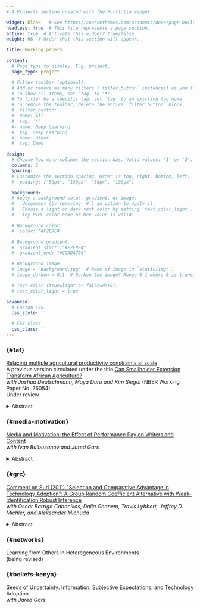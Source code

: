 ```yaml
---
# A Projects section created with the Portfolio widget.

widget: blank   # See https://sourcethemes.com/academic/docs/page-builder/
headless: true  # This file represents a page section.
active: true  # Activate this widget? true/false
weight: 66  # Order that this section will appear.

title: Working papers

content:
  # Page type to display. E.g. project.
  page_type: project

  # Filter toolbar (optional).
  # Add or remove as many filters (`filter_button` instances) as you like.
  # To show all items, set `tag` to "*".
  # To filter by a specific tag, set `tag` to an existing tag name.
  # To remove the toolbar, delete the entire `filter_button` block.
  #  filter_button:
  #- name: All
  #  tag: '*'
  #- name: Deep Learning
  #  tag: Deep Learning
  #- name: Other
  #  tag: Demo

design:
  # Choose how many columns the section has. Valid values: '1' or '2'.
  columns: 2
  spacing:
  # Customize the section spacing. Order is top, right, bottom, left.
  #  padding: ["50px", "150px", "50px", "100px"]

  background:
  # Apply a background color, gradient, or image.
  #   Uncomment (by removing `#`) an option to apply it.
  #   Choose a light or dark text color by setting `text_color_light`.
  #   Any HTML color name or Hex value is valid.

  # Background color.
  #  color: '#F2E9E4'

  # Background gradient.
  #  gradient_start: "#F2E9E4"
  #  gradient_end: "#C9ADA780"

  # Background image.
  # image = "background.jpg"  # Name of image in `static/img/`.
  # image_darken = 0.1  # Darken the image? Range 0-1 where 0 is transparent and 1 is opaque.

  # Text color (true=light or false=dark).
  # text_color_light = true  

advanced:
  # Custom CSS.
  css_style: ''

  # CSS class
  css_class: ''
---
```


### {#1af}
[Relaxing multiple agricultural productivity constraints at scale](static/uploads/DDST_2022.pdf)<br>
A previous version circulated under the title [Can Smallholder Extension Transform African Agriculture?](https://www.nber.org/papers/w26054)<br>
_with Joshua Deutschmann, Maya Duru and Kim Siegal_ (NBER Working Paper No. 26054)
<br>
Under review
<details><summary>Abstract</summary>
  No single constraint can explain the stagnant agricultural productivity growth in sub-Saharan Africa.
    Most interventions that relax individual barriers to productivity have delivered disappointing results.
    We evaluate an at-scale program that targets several productivity constraints with a bundled intervention, using a randomized controlled trial in western Kenya.
    Program participation increases maize yields by 26%, total maize output by 24%, and profits by 17%.
    While we cannot directly test whether the program's success is due to its bundled nature, we find patterns in the data that are consistent with this hypothesis.
  </details>

### {#media-motivation}
[Media and Motivation: the Effect of Performance Pay on Writers and Content](files/BGT2020.pdf)<br>
_with Ivan Balbuzanov and Jared Gars_
  <details><summary>Abstract</summary>
  We study how incentives for journalists affect the quantity, quality, and composition of online
  media content. We report results from a field experiment within an online news firm in Kenya.
  Writers were randomly allocated to earn a piece-rate per article published or to a pay-per-view
  (PPV) contract. The PPV contract induced writers to produce more "popular" articles, but
  writers chose to submit fewer articles. Specifically, the PPV contract resulted in a 120% increase
  in total pageviews, a 180% increase in pageviews per article, and a 40% reduction in the number
  of articles produced. In line with our theoretical predictions, the effect on article quantity
  is concentrated among risk averse writers. Further, when given a choice, risk-averse writers
  tend to select out of the output-based contract. We also document changes along multiple
  non-incentivized dimensions of news production: writers shift away from producing local news
  towards national-level news. We see limited changes in article quality or in the prevalence of
  clickbait. Our study suggests that output-based incentive contracts have substantial implications
  for journalists' effort and content choices, and more broadly for selection into risky "gig work."
  </details>

### {#grc}
[Comment on Suri (2011) "Selection and Comparative Advantage in Technology Adoption": A Group Random Coefficient Alternative with Weak-Identification Robust Inference](static/uploads/TGBLMM_2022)<br>
_with Oscar Barriga Cabanillas, Dalia Ghanem, Travis Lybbert, Jeffrey D. Michler, and Aleksander Michuda_
  <details><summary>Abstract</summary>
  Our paper illustrates and addresses identification concerns in the correlated random coefficient (CRC) model that Suri (2011) uses to study agricultural technology adoption.
	Using the publicly available version of the same data, we are unable to replicate the main CRC model results in Suri (2011).
	To understand why, we recast the CRC model as a more general random-coefficient model in which the returns to hybrid adoption are restricted to be linear in comparative advantage.
	This reveals that the key structural parameter, $\phi$, is prone to a weak identification problem.
	We then propose a procedure to conduct weak-identification robust inference on $\phi$ using test inversion.
	Only with this robust procedure to account for weak identification are we able to replicate the original Suri (2011) results.
  </details>

### {#networks}
Learning from Others in Heterogeneous Environments <br>
(being revised)

### {#beliefs-kenya}
Seeds of Uncertainty: Information, Subjective Expectations, and Technology Adoption<br>
_with Jared Gars_
